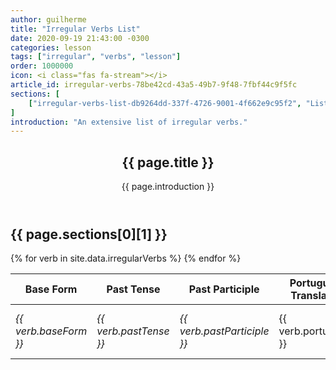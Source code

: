```yaml
---
author: guilherme
title: "Irregular Verbs List"
date: 2020-09-19 21:43:00 -0300
categories: lesson
tags: ["irregular", "verbs", "lesson"]
order: 1000000
icon: <i class="fas fa-stream"></i>
article_id: irregular-verbs-78be42cd-43a5-49b7-9f48-7fbf44c9f5fc
sections: [
    ["irregular-verbs-list-db9264dd-337f-4726-9001-4f662e9c95f2", "List"]
]
introduction: "An extensive list of irregular verbs."
---
```

<article class="docs-article" id="{{ page.article_id }}">
    <header class="docs-header">
        <h1 class="docs-heading">{{ page.title }}</h1>
        <section class="docs-intro">
            <p>{{ page.introduction }}</p>
        </section>
    </header>
    <section class="docs-section" id="{{ page.sections[0][0] }}">
        <h2 class="section-heading">{{ page.sections[0][1] }}</h2>
        <table class="table table-striped">
            <colgroup>
                <col class="col-md-2">
                <col class="col-md-2">
                <col class="col-md-3">
                <col class="col-md-5">
                <col class="col-md-2">
            </colgroup>
            <thead>
                <tr lang="en">
                    <th class="text-nowrap ">Base Form</th>
                    <th class="text-nowrap">Past Tense</th>
                    <th class="text-nowrap">Past Participle</th>
                    <th class="text-nowrap">Portuguese Translation</th>
                    <th class="text-nowrap">Multiple Meaning</th>
                </tr>
            </thead>
            {% for verb in site.data.irregularVerbs %}
            <tr>
                <td><em>{{ verb.baseForm }}</em></td>
                <td><em>{{ verb.pastTense }}</em></td>
                <td><em>{{ verb.pastParticiple }}</em></td>
                <td>{{ verb.portuguese }}</td>
                <td class="text-center">{% if verb.multipleMeaning %}<span class="badge badge-danger">Yes</span>{% else %}&nbsp;{% endif %}</td>
            </tr>
            {% endfor %}
        </table>
    </section>
</article>
